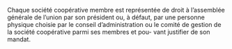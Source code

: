 Chaque société coopérative membre est représentée de droit à l’assemblée générale de l’union par son président ou, à défaut, par une personne physique choisie par le conseil d’administration ou le comité de gestion de la société coopérative parmi ses membres et pou- vant justifier de son mandat.
